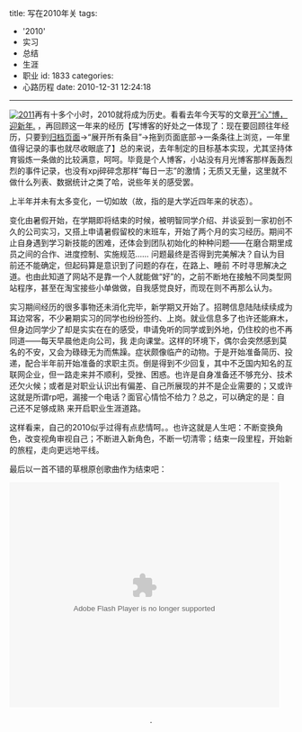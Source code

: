 title: 写在2010年关
tags:
  - '2010'
  - 实习
  - 总结
  - 生涯
  - 职业
id: 1833
categories:
  - 心路历程
date: 2010-12-31 12:24:18
---

[![2011](http://a.kainy.cn/201101/26-new-years-wallpapers.jpg "2011")](http://a.kainy.cn/201101/26-new-years-wallpapers.jpg)再有十多个小时，2010就将成为历史。看看去年今天写的文章[开“心”博，迎新年.](http://kainy.cn/2009/12/end-of-this-year/) ，再回顾这一年来的经历<!--more-->【写博客的好处之一体现了：现在要回顾往年经历，只要到[归档页面](http://kainy.cn/archives/)→“展开所有条目”→拖到页面底部→一条条往上浏览，一年里值得记录的事也就尽收眼底了】总的来说，去年制定的目标基本实现，尤其坚持体育锻炼一条做的比较满意，呵呵。毕竟是个人博客，小站没有月光博客那样轰轰烈烈的事件记录，也没有xpj碎碎念那样“每日一志”的激情；无质又无量，这里就不做什么列表、数据统计之类了哈，说些年关的感受罢。

上半年并未有太多变化，一切如故（故，指的是大学近四年来的状态）。

变化由暑假开始，在学期即将结束的时候，被明智同学介绍、并谈妥到一家初创不久的公司实习，又搭上申请暑假留校的末班车，开始了两个月的实习经历。期间不止自身遇到学习新技能的困难，还体会到团队初始化的种种问题——在磨合期里成员之间的合作、进度控制、实施规范…… 问题最终是否得到完美解决？自认为目前还不能确定，但起码算是意识到了问题的存在，在路上、睡前 不时寻思解决之道。也由此知道了网站不是靠一个人就能做“好”的，之前不断地在接触不同类型网站程序，甚至在淘宝接些小单做做，自我感觉良好，而现在则不再那么认为。

实习期间经历的很多事物还未消化完毕，新学期又开始了。招聘信息陆陆续续成为耳边常客，不少暑期实习的同学也纷纷签约、上岗。就业信息多了也许还能麻木，但身边同学少了却是实实在在的感受，申请免听的同学或到外地，仍住校的也不再同道——每天早晨他走向公司，我 走向课堂。这样的环境下，偶尔会突然感到莫名的不安，又会为碌碌无为而焦躁。症状颇像临产的动物。于是开始准备简历、投递，配合半年前开始准备的求职主页。倒是得到不少回复，其中不乏国内知名的互联网企业，但一路走来并不顺利，受挫、困惑。也许是自身准备还不够充分、技术还欠火候；或者是对职业认识出有偏差、自己所展现的并不是企业需要的；又或许这就是所谓rp吧，漏接一个电话？面官心情恰不给力？总之，可以确定的是：自己还不足够成熟 来开启职业生涯道路。

这样看来，自己的2010似乎过得有点悲情呵。。也许这就是人生吧：不断变换角色，改变视角审视自己；不断进入新角色，不断一切清零；结束一段里程，开始新的旅程，走向更远地平线。

最后以一首不错的草根原创歌曲作为结束吧：

<object classid="clsid:d27cdb6e-ae6d-11cf-96b8-444553540000" width="480" height="400" codebase="http://download.macromedia.com/pub/shockwave/cabs/flash/swflash.cab#version=6,0,40,0"><param name="src" value="http://www.tudou.com/v/OW1olS-ir7k/v.swf" /><param name="wmode" value="opaque" /><param name="allowfullscreen" value="true" /><embed type="application/x-shockwave-flash" width="480" height="400" src="http://www.tudou.com/v/OW1olS-ir7k/v.swf" allowfullscreen="true" wmode="opaque"></embed></object>

<p style="text-align: center;">.
